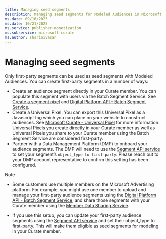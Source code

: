 ```yaml
---
title: Managing seed segments 
description: Managing seed segments for Modeled Audiences in Microsoft Curate.
ms.date: 09/16/2025
ms.date: 10/21/2025
ms.service: publisher-monetization
ms.subservice: microsoft-curate
ms.author: shsrinivasan
---
```


# Managing seed segments 

Only first-party segments can be used as seed segments with Modeled Audiences. You can create first-party segments in a number of ways: 
- Create an audience segment directly in your Curate member. You can populate this segment with users via the Batch Segment Service. See [Create a segment pixel](create-a-segment-pixel.md) and [Digital Platform API - Batch Segment Service](../digital-platform-api/batch-segment-service.md).
- Create a Universal Pixel. You can export this Universal Pixel as a Javascript tag which you can place on your website to construct audiences. See [Microsoft Curate - Universal Pixel](the-universal-pixel.md) for more information. Universal Pixels you create directly in your Curate member as well as Universal Pixels you share to your Curate member using the Batch Segment Service are considered first-party. 
- Partner with a Data Management Platform (DMP) to onboard your audience segments. The DMP will need to use the [Segment API service](../digital-platform-api/segment-service.md) to set your segment’s `object_type to first-party`. Please reach out to your DMP account representative to confirm this setting has been configured. 

> [!NOTE]
> - Some customers use multiple members on the Microsoft Advertising platform. For example, you might use one member to upload and manage your first-party audience segments using the [Digital Platform API - Batch Segment Service](../digital-platform-api/batch-segment-service.md), and share those segments with your Curate member using the [Member Data Sharing Service](../data-providers/member-data-sharing-service.md). 
- If you use this setup, you can update your first-party audience segments using the [Segment API service](../digital-platform-api/segment-service.md) and set their object_type to first-party. This will make them eligible as seed segments for modeling in your Curate member. 